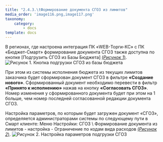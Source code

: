 ```yaml
---
title: "2.4.3.\tФормирование документа СГОЗ из лимитов"
media_order: 'image116.png,image117.png'
taxonomy:
    category:
        - docs
template: docs
---
```


В регионах, где настроена интеграция ПК «WEB-Торги-КС» с ПК «Бюджет-Смарт» формирование документа СГОЗ также доступна по кнопке [Подгрузить СГОЗ из Базы Бюджета] [(*Рисунок 1*)](#ris-1).
![Рисунок 1. Кнопка подгрузки СГОЗ из базы бюджета](image116.png?id=ris-1)

При этом из системы исполнения бюджета из текущих лимитов заказчика будет сформирован документ СГОЗ в фильтре **«Создание нового»**. Сформированный документ необходимо перевести в фильтр **«Принято к исполнению»** нажав на кнопку **«Согласовать СГОЗ»**. Номер изменения у сформированного документа будет при этом на 1 больше, чем номер последней согласованной редакции документа СГОЗ.

Настройка параметров, по которым будет загружен документ «СГОЗ», определяется администраторами системы по следующему пути в Смарт клиенте: Меню Настройки: СГОЗ \\ Формирование документа из лимитов - настройка - Ограничение по кодам вида расходов [(*Рисунок 2*)](#ris-2).
![Рисунок 2. Настройка параметров подгрузки СГОЗ](image117.png?id=ris-2)